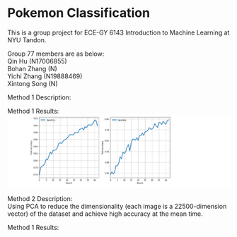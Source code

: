 # Pokemon Classification
This is a group project for ECE-GY 6143 Introduction to Machine Learning at NYU Tandon.<br />

Group 77 members are as below: <br />
Qin Hu (N17006855) <br />
Bohan Zhang (N) <br />
Yichi Zhang (N19888469) <br />
Xintong Song (N) <br />

Method 1 Description: <br />


Method 1 Results: <br />
![alt text](agg.png) <br />


Method 2 Description: <br />
Using PCA to reduce the dimensionality (each image is a 22500-dimension vector) of the dataset and achieve high accuracy at the mean time. <br />

Method 1 Results: <br />
